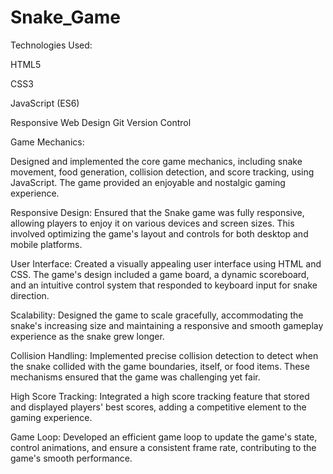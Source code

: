 # Snake_Game
Technologies Used:

HTML5

CSS3

JavaScript (ES6)

Responsive Web Design
Git Version Control


Game Mechanics: 

Designed and implemented the core game mechanics, including snake movement, food generation, collision detection, and score tracking, using JavaScript. 
The game provided an enjoyable and nostalgic gaming experience.

Responsive Design: 
Ensured that the Snake game was fully responsive, allowing players to enjoy it on various devices and screen sizes. 
This involved optimizing the game's layout and controls for both desktop and mobile platforms.

User Interface: 
Created a visually appealing user interface using HTML and CSS. The game's design included a game board, a dynamic scoreboard, and 
an intuitive control system that responded to keyboard input for snake direction.

Scalability: 
Designed the game to scale gracefully, accommodating the snake's increasing size and maintaining a responsive and smooth gameplay 
experience as the snake grew longer.

Collision Handling: 
Implemented precise collision detection to detect when the snake collided with the game boundaries, itself, or food items. 
These mechanisms ensured that the game was challenging yet fair.

High Score Tracking: 
Integrated a high score tracking feature that stored and displayed players' best scores, adding a competitive element to the gaming experience.

Game Loop: 
Developed an efficient game loop to update the game's state, control animations, and ensure a consistent frame rate, contributing to the game's smooth performance.





